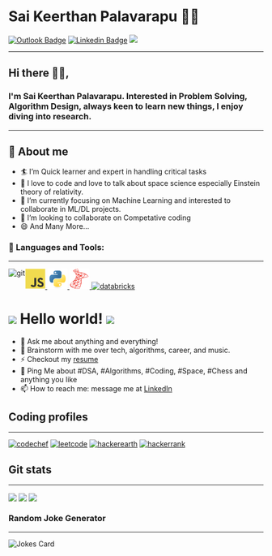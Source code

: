 # Sai Keerthan Palavarapu 👨‍💻
[![Outlook Badge](https://img.shields.io/badge/-spalavar@syr.edu-0078D4?style=flat-square&logo=MicrosoftOutlook&logoColor=white&link=mailto:spalavar@syr.edu)](mailto:spalavar@syr.edu)
[![Linkedin Badge](https://img.shields.io/badge/-saikeerthan-blue?style=flat-square&logo=Linkedin&logoColor=white&link=https://www.linkedin.com/in/saikeerthan/)](https://www.linkedin.com/in/saikeerthan/)
![](https://komarev.com/ghpvc/?username=saikeerthan-14&color=24292E&style=flat-square&label=Profile+visitors)
<!-- [![GitHub followers](https://img.shields.io/github/followers/saikeerthan-14?label=Follow&style=social)](https://github.com/saikeerthan-14/?tab=follow) -->
---

## Hi there 👋👋,

### I'm Sai Keerthan Palavarapu. Interested in Problem Solving, Algorithm Design, always keen to learn new things, I enjoy diving into research.
-------
  
## 🧐 About me

- 🏄‍ I’m Quick learner and expert in handling critical tasks
- 🌱 I love to code and love to talk about space science especially Einstein theory of relativity.
- 🔭 I’m currently focusing on Machine Learning and interested to collaborate in ML/DL projects.
- 👯 I’m looking to collaborate on Competative coding
- 😄 And Many More...


### 🔨 Languages and Tools:
---

<p align="left">
<a href="https://developer.mozilla.org/en-US/docs/Web/JavaScript" target="_blank"> <img src="https://raw.githubusercontent.com/devicons/devicon/master/icons/javascript/javascript-original.svg" alt="javascript" width="40" height="40"/> </a>
<a href="https://www.python.org" target="_blank"> <img src="https://raw.githubusercontent.com/devicons/devicon/master/icons/python/python-original.svg" alt="python" width="40" height="40"/> </a>
<a href="https://docs.microsoft.com/en-us/sql/t-sql/language-reference?view=sql-server-ver15" target="_blank"> <img src="https://raw.githubusercontent.com/devicons/devicon/master/icons/microsoftsqlserver/microsoftsqlserver-plain.svg" alt="sql" width="40" height="40"/> </a>
<a href="https://databricks.com/product/azure" target="_blank"> <img src="https://raw.githubusercontent.com/David-Summers/Azure-Design/master/SVG_Azure_All/Azure%20Databricks.svg" alt="databricks" width="40" height="40"/> </a>
<a href="https://git-scm.com/" target="_blank"> <img src="https://raw.githubusercontent.com/rahul-jha98/github_readme_icons/main/language_and_tools/square/git-scm/git-scm.svg" align="left" alt="git" height='42px'/> </a>
</p>


# <img src="https://raw.githubusercontent.com/TheDudeThatCode/TheDudeThatCode/master/Assets/Hi.gif" width="29px"> Hello world!&nbsp;<img src="https://raw.githubusercontent.com/TheDudeThatCode/TheDudeThatCode/master/Assets/Earth.gif" width="24px">

- 💬 Ask me about anything and everything!
- 📄  Brainstorm with me over tech, algorithms, career, and music.
- ⚡  Checkout my [resume](https://drive.google.com/file/d/1klL1XmBiOPE7JUwOcQqPn3D5b0GUgbP7/view?usp=sharing)
- 💬 Ping Me about #DSA, #Algorithms, #Coding, #Space, #Chess and anything you like
- 📫 How to reach me: message me at [LinkedIn](https://www.linkedin.com/in/saikeerthan/)

## Coding profiles
---

[<img src='https://cdn.jsdelivr.net/npm/simple-icons@3.0.1/icons/codechef.svg' alt='codechef' height='40'>](https://www.codechef.com/users/saki_007) [<img src='https://cdn.jsdelivr.net/npm/simple-icons@3.0.1/icons/leetcode.svg' alt='leetcode' height='40'>](https://leetcode.com/saikeerthan14/) [<img src='https://cdn.jsdelivr.net/npm/simple-icons@3.0.1/icons/hackerearth.svg' alt='hackerearth' height='40'>](https://www.hackerearth.com/@saikeerthan)
[<img src='https://cdn.jsdelivr.net/npm/simple-icons@3.0.1/icons/hackerrank.svg' alt='hackerrank' height='40'>](https://www.hackerrank.com/saikeerthan_p121)

## Git stats
---

<img align="center" src="https://github-readme-stats.vercel.app/api?username=saikeerthan-14&theme=dark&show_icons=true" width =550 />
<img align="center" src="https://github-readme-streak-stats.herokuapp.com/?user=saikeerthan-14&theme=dark"  width=550/>

<img align="center" src="https://github-readme-stats.vercel.app/api/top-langs/?username=saikeerthan-14&theme=dark" width =350/>


### Random Joke Generator
---
![Jokes Card](https://readme-jokes.vercel.app/api)

<!--
**saikeerthan-14/saikeerthan-14** is a ✨ _special_ ✨ repository because its `README.md` (this file) appears on your GitHub profile.

Here are some ideas to get you started:

- 🔭 I’m currently working on ...
- 🌱 I’m currently learning ...
- 👯 I’m looking to collaborate on ...
- 🤔 I’m looking for help with ...
- 💬 Ask me about ...
- 📫 How to reach me: ...
- 😄 Pronouns: ...
- ⚡ Fun fact: ...

 -->
